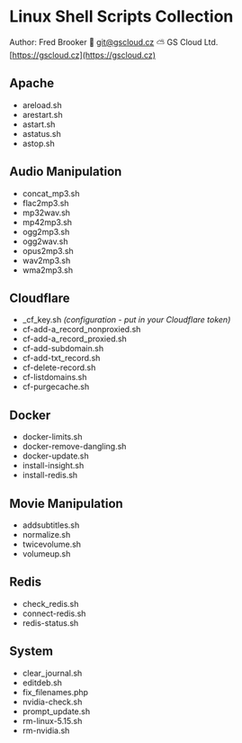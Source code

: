 # Linux Shell Scripts Collection

Author: Fred Brooker 💌 <git@gscloud.cz> ⛅️ GS Cloud Ltd. [https://gscloud.cz](https://gscloud.cz)

## Apache

* areload.sh
* arestart.sh
* astart.sh
* astatus.sh
* astop.sh

## Audio Manipulation

* concat_mp3.sh
* flac2mp3.sh
* mp32wav.sh
* mp42mp3.sh
* ogg2mp3.sh
* ogg2wav.sh
* opus2mp3.sh
* wav2mp3.sh
* wma2mp3.sh

## Cloudflare

* _cf_key.sh *(configuration - put in your Cloudflare token)*
* cf-add-a_record_nonproxied.sh
* cf-add-a_record_proxied.sh
* cf-add-subdomain.sh
* cf-add-txt_record.sh
* cf-delete-record.sh
* cf-listdomains.sh
* cf-purgecache.sh

## Docker

* docker-limits.sh
* docker-remove-dangling.sh
* docker-update.sh
* install-insight.sh
* install-redis.sh

## Movie Manipulation

* addsubtitles.sh
* normalize.sh
* twicevolume.sh
* volumeup.sh

## Redis

* check_redis.sh
* connect-redis.sh
* redis-status.sh

## System

* clear_journal.sh
* editdeb.sh
* fix_filenames.php
* nvidia-check.sh
* prompt_update.sh
* rm-linux-5.15.sh
* rm-nvidia.sh
